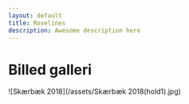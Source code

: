 ```yaml
---
layout: default
title: Roselines
description: Awesome description here
---
```




# **Billed galleri**




![Skærbæk 2018](/assets/Skærbæk 2018(hold1).jpg)
